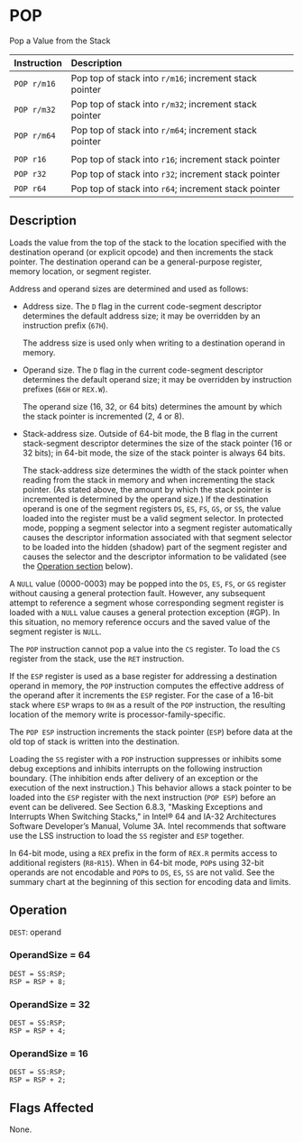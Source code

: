 # POP
Pop a Value from the Stack

| Instruction | Description                                            |
| :---------- | :----------------------------------------------------- |
| `POP r/m16` | Pop top of stack into `r/m16`; increment stack pointer |
| `POP r/m32` | Pop top of stack into `r/m32`; increment stack pointer |
| `POP r/m64` | Pop top of stack into `r/m64`; increment stack pointer |
|             |                                                        |
| `POP r16`   | Pop top of stack into `r16`; increment stack pointer   |
| `POP r32`   | Pop top of stack into `r32`; increment stack pointer   |
| `POP r64`   | Pop top of stack into `r64`; increment stack pointer   |

## Description
Loads the value from the top of the stack to the location specified with the destination operand (or explicit opcode) and then increments the stack pointer. The destination operand can be a general-purpose register, memory location, or segment register.

Address and operand sizes are determined and used as follows:
* Address size. The `D` flag in the current code-segment descriptor determines the default address size; it may be overridden by an instruction prefix (`67H`).

  The address size is used only when writing to a destination operand in memory.
* Operand size. The `D` flag in the current code-segment descriptor determines the default operand size; it may be overridden by instruction prefixes (`66H` or `REX.W`).

  The operand size (16, 32, or 64 bits) determines the amount by which the stack pointer is incremented (2, 4 or 8).
* Stack-address size. Outside of 64-bit mode, the B flag in the current stack-segment descriptor determines the size of the stack pointer (16 or 32 bits); in 64-bit mode, the size of the stack pointer is always 64 bits.

  The stack-address size determines the width of the stack pointer when reading from the stack in memory and when incrementing the stack pointer. (As stated above, the amount by which the stack pointer is incremented is determined by the operand size.)
If the destination operand is one of the segment registers `DS`, `ES`, `FS`, `GS`, or `SS`, the value loaded into the register must be a valid segment selector. In protected mode, popping a segment selector into a segment register automatically causes the descriptor information associated with that segment selector to be loaded into the hidden (shadow) part of the segment register and causes the selector and the descriptor information to be validated (see the [Operation section](#operation) below).

A `NULL` value (0000-0003) may be popped into the `DS`, `ES`, `FS`, or `GS` register without causing a general protection fault. However, any subsequent attempt to reference a segment whose corresponding segment register is loaded with a `NULL` value causes a general protection exception (#GP). In this situation, no memory reference occurs and the saved value of the segment register is `NULL`.

The `POP` instruction cannot pop a value into the `CS` register. To load the `CS` register from the stack, use the `RET` instruction.

If the `ESP` register is used as a base register for addressing a destination operand in memory, the `POP` instruction computes the effective address of the operand after it increments the `ESP` register. For the case of a 16-bit stack where `ESP` wraps to `0H` as a result of the `POP` instruction, the resulting location of the memory write is processor-family-specific.

The `POP ESP` instruction increments the stack pointer (`ESP`) before data at the old top of stack is written into the destination.

Loading the `SS` register with a `POP` instruction suppresses or inhibits some debug exceptions and inhibits interrupts on the following instruction boundary. (The inhibition ends after delivery of an exception or the execution of the next instruction.) This behavior allows a stack pointer to be loaded into the `ESP` register with the next instruction (`POP ESP`) before an event can be delivered. See Section 6.8.3, "Masking Exceptions and Interrupts When Switching Stacks," in Intel® 64 and IA-32 Architectures Software Developer’s Manual, Volume 3A. Intel recommends that software use the LSS instruction to load the `SS` register and `ESP` together.

In 64-bit mode, using a `REX` prefix in the form of `REX.R` permits access to additional registers (`R8`-`R15`). When in 64-bit mode, `POP`s using 32-bit operands are not encodable and `POP`s to `DS`, `ES`, `SS` are not valid. See the summary chart at the beginning of this section for encoding data and limits.

## Operation
`DEST`: operand

### OperandSize = 64
```rust,ignore
DEST = SS:RSP;
RSP = RSP + 8;
```

### OperandSize = 32
```rust,ignore
DEST = SS:RSP;
RSP = RSP + 4;
```

### OperandSize = 16
```rust,ignore
DEST = SS:RSP;
RSP = RSP + 2;
```

## Flags Affected
None.
